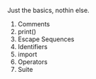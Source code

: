 Just the basics, nothin else.
  1. Comments
  2. print()
  3. Escape Sequences
  4. Identifiers
  5. import
  6. Operators
  7. Suite
